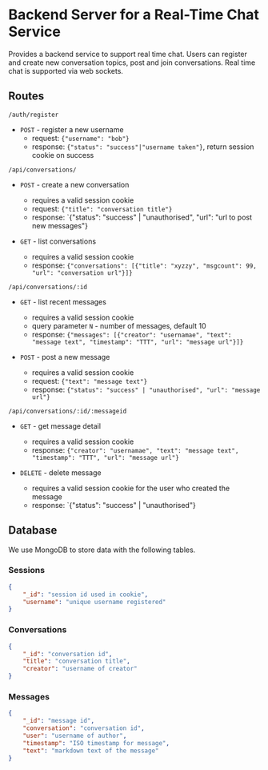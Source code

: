 # Backend Server for a Real-Time Chat Service

Provides a backend service to support real time chat.   Users can 
register and create new conversation topics, post and join conversations. 
Real time chat is supported via web sockets.

## Routes

`/auth/register`

* `POST` - register a new username
  * request: `{"username": "bob"}`
  * response: `{"status": "success"|"username taken"}`, return session cookie on success

`/api/conversations/`

* `POST` - create a new conversation
  * requires a valid session cookie
  * request: `{"title": "conversation title"}`
  * response: `{"status": "success" | "unauthorised", "url": "url to post new messages"}

* `GET` - list conversations
  * requires a valid session cookie
  * response: `{"conversations": [{"title": "xyzzy", "msgcount": 99, "url": "conversation url"}]}`

`/api/conversations/:id`

* `GET` - list recent messages
  * requires a valid session cookie
  * query parameter `N` - number of messages, default 10
  * response: `{"messages": [{"creator": "usernamae", "text": "message text", "timestamp": "TTT", "url": "message url"}]}`

* `POST` - post a new message
  * requires a valid session cookie
  * request: `{"text": "message text"}`
  * response: `{"status": "success" | "unauthorised", "url": "message url"}`

`/api/conversations/:id/:messageid`

* `GET` - get message detail
  * requires a valid session cookie
  * response: `{"creator": "usernamae", "text": "message text", "timestamp": "TTT", "url": "message url"}`

* `DELETE` - delete message
  * requires a valid session cookie for the user who created the message
  * response: `{"status": "success" | "unauthorised"}


## Database

We use MongoDB to store data with the following tables.

### Sessions

```json
{
    "_id": "session id used in cookie",
    "username": "unique username registered"
}
```

### Conversations

```json
{
    "_id": "conversation id",
    "title": "conversation title",
    "creator": "username of creator"
}
```

### Messages

```json
{
    "_id": "message id",
    "conversation": "conversation id",
    "user": "username of author",
    "timestamp": "ISO timestamp for message",
    "text": "markdown text of the message"
}
```
